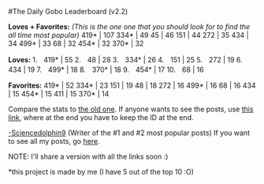 #The Daily Gobo Leaderboard (v2.2)

**Loves + Favorites:** *(This is the one one that you should look for to find the all time most popular)*
419* | 107
334* | 49
45 | 46
151 | 44
272 | 35
434 | 34
499* | 33
68 | 32
454* | 32
370* | 32

**Loves:**
1.ㅤ419* | 55
2.ㅤ48 | 28
3.ㅤ334* | 26
4.ㅤ151 | 25
5.ㅤ272 | 19
6.ㅤ434 | 19
7.ㅤ499* | 18
8.ㅤ370* | 18
9.ㅤ454* | 17
10.ㅤ68 | 16

**Favorites:**
419* | 52
334* | 23
151 | 19
48 | 18
272 | 16
499* | 16
68 | 16
434 | 15
454* | 15
411 | 15
370* | 14

Compare the stats to [the old one](thedailygobo.scratchtools.app/posts/430). 
If anyone wants to see the posts, use [this link](thedailygobo.scratchtools.app/posts/), where at the end you have to keep the ID at the end.

[-Sciencedolphin9](scratch.mit.edu/users/sciencedolphin9) (Writer of the #1 and #2 most popular posts)
If you want to see all my posts, go [here](https://scratch.mit.edu/studios/32233899/).

NOTE: I'll share a version with all the links soon :)


*this project is made by me (I have 5 out of the top 10 :O)